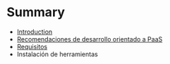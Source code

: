 # Summary

* [Introduction](README.md)
* [Recomendaciones de desarrollo orientado a PaaS](recomendaciones_de_desarrollo_orientado_a_paas.md)
* [Requisitos]()
* Instalación de herramientas

